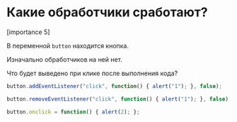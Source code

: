 # Какие обработчики сработают?

[importance 5]

В переменной `button` находится кнопка. 

Изначально обработчиков на ней нет.
 
Что будет выведено при клике после выполнения кода?

```js
button.addEventListener("click", function() { alert("1"); }, false);

button.removeEventListener("click", function() { alert("1"); }, false);

button.onclick = function() { alert(2); };
```

